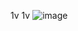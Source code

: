 1v
1v
![image](https://github.com/AADITYAPRABALCHAWLA/GOOGLE-DATA-ANALYSIS-CAPSTONE-PROJECT/assets/103323016/529b1609-5922-4a44-aa57-65f1be8eb056)
